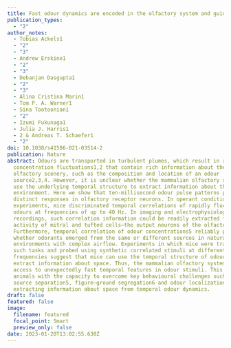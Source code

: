 ```yaml
---
title: Fast odour dynamics are encoded in the olfactory system and guide behaviour
publication_types:
  - "2"
author_notes:
  - Tobias Ackels1
  - "2"
  - "3"
  - Andrew Erskine1
  - "2"
  - "3"
  - Debanjan Dasgupta1
  - "2"
  - "3"
  - Alina Cristina Marin1
  - Tom P. A. Warner1
  - Sina Tootoonian1
  - "2"
  - Izumi Fukunaga1
  - Julia J. Harris1
  - 2 & Andreas T. Schaefer1
  - "2"
doi: 10.1038/s41586-021-03514-2
publication: Nature
abstract: Odours are transported in turbulent plumes, which result in rapid
  concentration fluctuations1,2 that contain rich information about the
  olfactory scenery, such as the composition and location of an odour
  source2,3,4. However, it is unclear whether the mammalian olfactory system can
  use the underlying temporal structure to extract information about the
  environment. Here we show that ten-millisecond odour pulse patterns produce
  distinct responses in olfactory receptor neurons. In operant conditioning
  experiments, mice discriminated temporal correlations of rapidly fluctuating
  odours at frequencies of up to 40 Hz. In imaging and electrophysiological
  recordings, such correlation information could be readily extracted from the
  activity of mitral and tufted cells—the output neurons of the olfactory bulb.
  Furthermore, temporal correlation of odour concentrations5 reliably predicted
  whether odorants emerged from the same or different sources in naturalistic
  environments with complex airflow. Experiments in which mice were trained on
  such tasks and probed using synthetic correlated stimuli at different
  frequencies suggest that mice can use the temporal structure of odours to
  extract information about space. Thus, the mammalian olfactory system has
  access to unexpectedly fast temporal features in odour stimuli. This endows
  animals with the capacity to overcome key behavioural challenges such as odour
  source separation5, figure–ground segregation6 and odour localization7 by
  extracting information about space from temporal odour dynamics.
draft: false
featured: false
image:
  filename: featured
  focal_point: Smart
  preview_only: false
date: 2023-01-20T13:02:55.630Z
---
```

